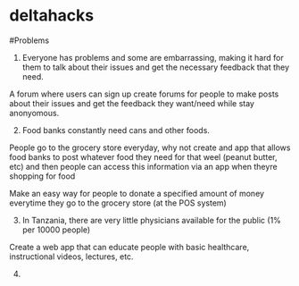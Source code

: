 # deltahacks

#Problems

1) Everyone has problems and some are embarrassing, making it hard for them to talk about their issues and get the necessary feedback that they need. 

A forum where users can sign up create forums for people to make posts about their issues and get the feedback they want/need while stay anonyomous.

2) Food banks constantly need cans and other foods. 

People go to the grocery store everyday, why not create and app that allows food banks to post whatever food they need for that weel (peanut butter, etc) and then people can access this information via an app when theyre shopping for food

Make an easy way for people to donate a specified amount of money everytime they go to the grocery store (at the POS system)

3) In Tanzania, there are very little physicians available for the public (1% per 10000 people)

Create a web app that can educate people with basic healthcare, instructional videos, lectures, etc.

4) 

